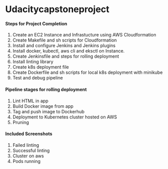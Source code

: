 # Udacitycapstoneproject


#### Steps for Project Completion
1. Create an EC2 Instance and Infrastucture using AWS Cloudformation
2. Create Makefile and sh scripts for Cloudformation
2. Install and configure Jenkins and Jenkins plugins
3. Install docker, kubectl, aws cli and eksctl on Instance.
4. Create Jenkinsfile and steps for rolling deployment
5. Install linting library
6. Create k8s deployment file
7. Create Dockerfile and sh scripts for local k8s deployment with minikube
8. Test and debug pipeline

#### Pipeline stages for rolling deployment
1. Lint HTML in app
2. Build Docker image from app
3. Tag and push image to Dockerhub
4. Deployment to Kubernetes cluster hosted on AWS
5. Pruning


#### Included Screenshots
1. Failed linting
2. Successful linting
3. Cluster on aws 
4.  Pods running



